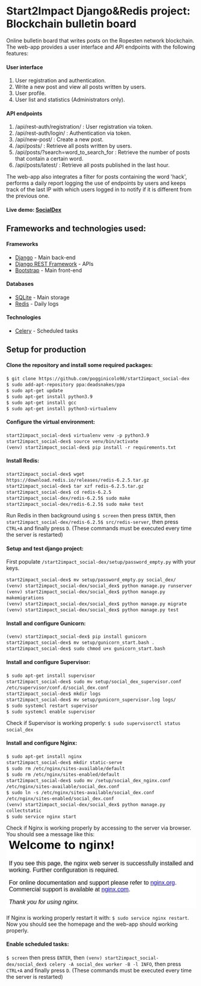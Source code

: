 # Start2Impact Django&Redis project: Blockchain bulletin board
Online bulletin board that writes posts on the Ropesten network blockchain.
The web-app provides a user interface and API endpoints with the following features:

#### User interface
1) User registration and authentication.
2) Write a new post and view all posts written by users.
3) User profile.
4) User list and statistics (Administrators only).

#### API endpoints
1) /api/rest-auth/registration/ : User registration via token.
2) /api/rest-auth/login/ : Authentication via token.
3) /api/new-post/ : Create a new post.
4) /api/posts/ : Retrieve all posts written by users.
5) /api/posts/?search=word_to_search_for : Retrieve the number of posts that contain a certain word.
6) /api/posts/latest/ : Retrieve all posts published in the last hour.

The web-app also integrates a filter for posts containing the word 'hack', performs a daily report logging the use of endpoints by users and keeps track of the last IP with which users logged in to notify if it is different from the previous one.

#### Live demo: [SocialDex](http://13.36.123.111/)

## Frameworks and technologies used:
#### Frameworks
- [Django](https://docs.djangoproject.com/en/3.2/) - Main back-end
- [Django REST Framework](https://www.django-rest-framework.org/) - APIs
- [Bootstrap](https://getbootstrap.com/docs/4.6/getting-started/introduction/) - Main front-end

#### Databases
- [SQLite](https://sqlite.org/docs.html) - Main storage
- [Redis](https://redis.io/documentation) - Daily logs

#### Technologies
- [Celery](https://docs.celeryproject.org/en/stable/#) - Scheduled tasks

## Setup for production
#### Clone the repository and install some required packages:
```
$ git clone https://github.com/pogginicolo98/start2impact_social-dex
$ sudo add-apt-repository ppa:deadsnakes/ppa
$ sudo apt-get update
$ sudo apt-get install python3.9
$ sudo apt-get install gcc
$ sudo apt-get install python3-virtualenv
```

#### Configure the virtual environment:
```
start2impact_social-dex$ virtualenv venv -p python3.9
start2impact_social-dex$ source venv/bin/activate
(venv) start2impact_social-dex$ pip install -r requirements.txt
```

#### Install Redis:
```
start2impact_social-dex$ wget https://download.redis.io/releases/redis-6.2.5.tar.gz
start2impact_social-dex$ tar xzf redis-6.2.5.tar.gz
start2impact_social-dex$ cd redis-6.2.5
start2impact_social-dex/redis-6.2.5$ sudo make
start2impact_social-dex/redis-6.2.5$ sudo make test
```

Run Redis in then background using ```$ screen``` then press ```ENTER```, then ```start2impact_social-dex/redis-6.2.5$ src/redis-server```, then press ```CTRL+A``` and finally press ```D```. (These commands must be executed every time the server is restarted)

#### Setup and test django project:
First populate ```/start2impact_social-dex/setup/password_empty.py``` with your keys.
```
start2impact_social-dex$ mv setup/password_empty.py social_dex/
(venv) start2impact_social-dex/social_dex$ python manage.py runserver
(venv) start2impact_social-dex/social_dex$ python manage.py makemigrations
(venv) start2impact_social-dex/social_dex$ python manage.py migrate
(venv) start2impact_social-dex/social_dex$ python manage.py test
```

#### Install and configure Gunicorn:
```
(venv) start2impact_social-dex$ pip install gunicorn
start2impact_social-dex$ mv setup/gunicorn_start.bash .
start2impact_social-dex$ sudo chmod u+x gunicorn_start.bash
```

#### Install and configure Supervisor:
```
$ sudo apt-get install supervisor
start2impact_social-dex$ sudo mv setup/social_dex_supervisor.conf /etc/supervisor/conf.d/social_dex.conf
start2impact_social-dex$ mkdir logs
start2impact_social-dex$ mv setup/gunicorn_supervisor.log logs/
$ sudo systemcl restart supervisor
$ sudo systemcl enable supervisor
```
Check if Supervisor is working properly: ```$ sudo supervisorctl status social_dex```

#### Install and configure Nginx:
```
$ sudo apt-get install nginx
start2impact_social-dex$ mkdir static-serve
$ sudo rm /etc/nginx/sites-available/default
$ sudo rm /etc/nginx/sites-enabled/default
start2impact_social-dex$ sudo mv /setup/social_dex_nginx.conf /etc/nginx/sites-available/social_dex.conf
$ sudo ln -s /etc/nginx/sites-available/social_dex.conf /etc/nginx/sites-enabled/social_dex.conf
(venv) start2impact_social-dex/social_dex$ python manage.py collectstatic
$ sudo service nginx start
```
Check if Nginx is working properly by accessing to the server via browser. You should see a message like this:
![Nginx web page](.images/nginx.png)

If Nginx is working properly restart it with: ```$ sudo service nginx restart```. Now you should see the homepage and the web-app should working properly.

#### Enable scheduled tasks:
```$ screen``` then press ```ENTER```, then ```(venv) start2impact_social-dex/social_dex$ celery -A social_dex worker -B -l INFO```, then press ```CTRL+A``` and finally press ```D```. (These commands must be executed every time the server is restarted)
